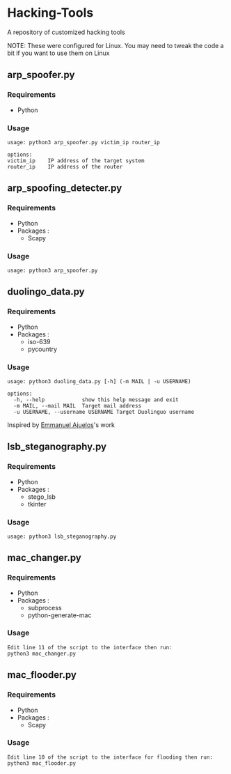 # Hacking-Tools
A repository of customized hacking tools

NOTE: These were configured for Linux. You may need to tweak the code a bit if you want to use them on Linux

## arp_spoofer.py

### Requirements
+ Python

### Usage
```
usage: python3 arp_spoofer.py victim_ip router_ip

options:
victim_ip    IP address of the target system
router_ip    IP address of the router
```

## arp_spoofing_detecter.py

### Requirements
+ Python
+ Packages :
  + Scapy


### Usage
```
usage: python3 arp_spoofer.py
```

## duolingo_data.py

### Requirements
+ Python
+ Packages :
  + iso-639
  + pycountry

### Usage

```
usage: python3 duoling_data.py [-h] (-m MAIL | -u USERNAME)

options:
  -h, --help            show this help message and exit
  -m MAIL, --mail MAIL  Target mail address
  -u USERNAME, --username USERNAME Target Duolinguo username
```

Inspired by [Emmanuel Ajuelos](https://github.com/ajuelosemmanuel/duolingOSINT)'s work

## lsb_steganography.py

### Requirements
+ Python
+ Packages :
  + stego_lsb
  + tkinter

### Usage
```
usage: python3 lsb_steganography.py
```
## mac_changer.py

### Requirements
+ Python
+ Packages :
  + subprocess 
  + python-generate-mac

### Usage

```
Edit line 11 of the script to the interface then run:
python3 mac_changer.py
```


## mac_flooder.py

### Requirements
+ Python
+ Packages :
  + Scapy

### Usage

```
Edit line 10 of the script to the interface for flooding then run:
python3 mac_flooder.py
```
